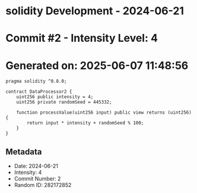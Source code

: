 ﻿# solidity Development - 2024-06-21
# Commit #2 - Intensity Level: 4
# Generated on: 2025-06-07 11:48:56
```solidity
pragma solidity ^0.8.0;

contract DataProcessor2 {
    uint256 public intensity = 4;
    uint256 private randomSeed = 445332;

    function processValue(uint256 input) public view returns (uint256) {
        return input * intensity + randomSeed % 100;
    }
}
```
## Metadata
- Date: 2024-06-21
- Intensity: 4
- Commit Number: 2
- Random ID: 282172852
